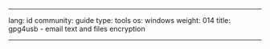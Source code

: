 

---

lang: id
community: guide
type: tools
os: windows
weight: 014
title: gpg4usb - email text and files encryption

---

<stub>

